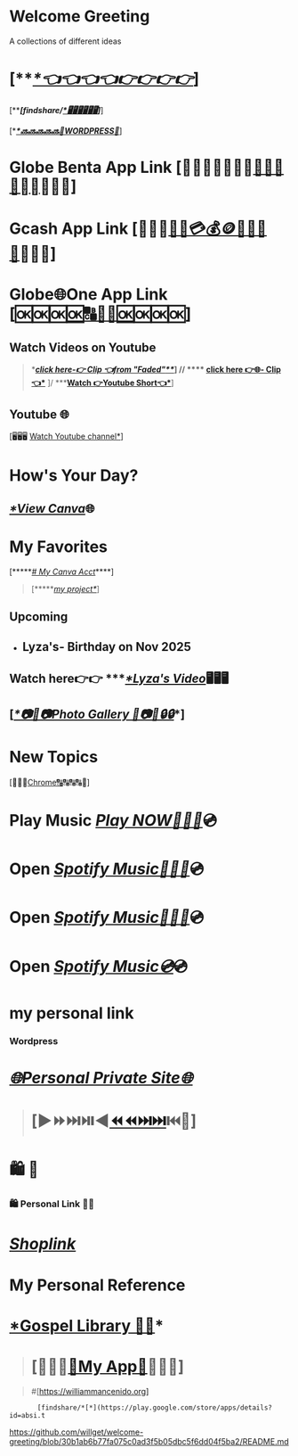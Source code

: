 ####
# Welcome Greeting
A collections of different ideas
 > 

####
>
# [*****[*👈👈👈👈👉👉👉👉](https://play.google.com/store/apps/details?id=com.android.chrome)***]


 [*****[findshare/*[*🖥️🖥️🖥️🖥️🖥️🖥️](https://play.google/store/apps/details?id=com.absi.tfctv)*]***]

 [****[*🔜🔜🔜🔜🔜🔹WORDPRESS🔹](https://william311964.wordpress.com/2025/04/11/williamfamily-1964-2/?fbclid=IwY2xjawNYWXhleHRuA2FlbQIxMQABHioZmU1JlCjY4lZPDtA7-meLMe6kWqKk9qZT-KQzDp-nfhaTQCcHNjAh13FX_aem_aiJ07ShSSaSrI8yi0TcU4g)***]
> ####
# Globe Benta App Link [🔗⛓️‍💥⛓️‍💥⛓️‍💥[🌐🌐🌐🌐⛓️‍💥](https://play.google.com/store/apps/details?id=com.globe.globebenta)🔗🔗🔗]
>
> ####
# Gcash App Link [🔗🔗🔗[🔗💵💳💰🪙📩💌🏧🔗](https://play.google.com/store/apps/details?id=com.globe.gcash.android)🔗🔗🔗]

 ####
 # Globe🌐One App Link [🆗🆗🆗[🆗🔠🔡🔢🆗](https://play.google.com/store/apps/details?id=ph.com.globe.globeonesuperapp)🆗🆗🆗]
>####
 ## Watch Videos on Youtube
 > ****[*click here-👉 Clip 👈from "Faded"***](https://youtube/clip/UgkxnuxdLHJsQCcrb0TFZnRaZVV5-eopgoCx?si=G9NJ2874i0IeZqe6)*]  //
  >  **** [click here 👉🌐- Clip👈*](https://youtube.com/clip/UgkxHpKLRjADx3VWUeGvLiNlMbrH06Y7JP3F?si=-38LOzrN9KN_r7pJ)**  ]/
> *****[Watch 👉Youtube Short👈*](https://youtube/shorts/_NinazWF4qw?si=qUPGSSoDIYlMO0jp)**]
  ## Youtube 🌐
  [🖥️🖥️🖥️ [Watch Youtube channel*](https://www.youtube/@WilliamFamily-1938)]
>  ####

>####
 # How's Your Day?
 ####
 ## *[*View Canva]()*🌐
>####
# My Favorites
[*****[*# My Canva Acct*](https://play.google.com/store/apps/details?id=com.canva.editor)****]
> [******[my project*](https://gabeandreaproj4.my.canva.site/hello)*]
>####
 ## Upcoming
- ## Lyza's- Birthday on Nov 2025
 > ####
  ## Watch here👉👉 ****[*Lyza's Video](https://github/user-attachments/assets/575e043b-bd1b-42b7-a576-0d7e1e4098fb)*🖥️🖥️🖥️
  ####
 ## [***[*📷📸📷Photo Gallery 📸📷📸🔒🔒](https://play.google/store/apps/details?id=com.coloros.gallery3d)****]

>####
# New Topics

####
[🔗🔠🔠[Chrome🔠](https://play.google.com/store/apps/details?id=com.android.chrome)🔠🔠🔠🔗]
 # Play Music *[*Play NOW*🎹🎸🎺](https://open.spotify/track/)*💿
> ####
# Open *[Spotify Music🎹🎺🎸](https://open.spotify/)*💿 
# Open *[Spotify Music🎸🎸🎺](    https://play.google/store/apps/details?id=com.spotify.music      )*💿
# Open *[Spotify Music💿](https://www.spotify)*💿
>####
# my personal link
> ####
### Wordpress
>####
 # *[🌐Personal Private Site🌐](https://william3164.wordpress.com/)*

 >####
># [▶️⏩⏭️⏯️◀️[⏪⏪⏭️⏭️](https://play.google/store/apps/details?id=instagram.android)⏮️🔼]


 ######
 #        🛍️            🛒
### 🛍️ Personal Link 🛒🛒 
>  ######
 # *[Shoplink](https://play.google.com/store/apps/details?id=com.shopee.ph )*

####

  >
  # My Personal Reference
  # [*Gospel Library 📖📘](https://play.google.com/store/apps/details?id=org.lds.ldssa)*

###
> # [🔹🔹🔹[🔹My App🔹](https://play.google.com/store/apps/details?id=egov.app)🔹🔹🔹]

>
> #[https://williammancenido.org]

           [findshare/*[*](https://play.google.com/store/apps/details?id=absi.t


           
https://github.com/willget/welcome-greeting/blob/30b1ab6b77fa075c0ad3f5b05dbc5f6dd04f5ba2/README.md


